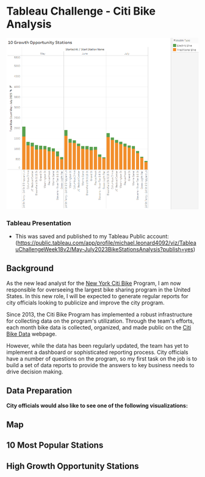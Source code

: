 # Tableau Challenge - Citi Bike Analysis


<img src="ReadME Pictures/10 Growth Opportunity Stations by Month and Bike Type.png">



### Tableau Presentation

* This was saved and published to my Tableau Public account: (https://public.tableau.com/app/profile/michael.leonard4092/viz/TableauChallengeWeek18v2/May-July2023BikeStationsAnalysis?publish=yes)

## Background

As the new lead analyst for the [New York Citi Bike](https://en.wikipedia.org/wiki/Citi_Bike) Program, I am now responsible for overseeing the largest bike sharing program in the United States. In this new role, I will be expected to generate regular reports for city officials looking to publicize and improve the city program.

Since 2013, the Citi Bike Program has implemented a robust infrastructure for collecting data on the program's utilization. Through the team's efforts, each month bike data is collected, organized, and made public on the [Citi Bike Data](https://www.citibikenyc.com/system-data) webpage.

However, while the data has been regularly updated, the team has yet to implement a dashboard or sophisticated reporting process. City officials have a number of questions on the program, so my first task on the job is to build a set of data reports to provide the answers to key business needs to drive decision making. 

## Data Preparation





**City officials would also like to see one of the following visualizations:**




## Map



## 10 Most Popular Stations

## High Growth Opportunity Stations    


